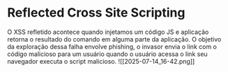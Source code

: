 # Reflected Cross Site Scripting

O XSS refletido acontece quando injetamos um código JS e aplicação retorna o resultado do comando em alguma parte da aplicação. O objetivo da exploração dessa falha envolve phishing, o invasor envia o link com o código malicioso para um usuário quando o usuário acessa o link seu navegador executa o script malicioso.
![[2025-07-14_16-42.png]]